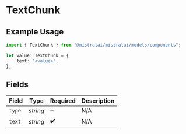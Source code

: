 # TextChunk

## Example Usage

```typescript
import { TextChunk } from "@mistralai/mistralai/models/components";

let value: TextChunk = {
    text: "<value>",
};
```

## Fields

| Field              | Type               | Required           | Description        |
| ------------------ | ------------------ | ------------------ | ------------------ |
| `type`             | *string*           | :heavy_minus_sign: | N/A                |
| `text`             | *string*           | :heavy_check_mark: | N/A                |